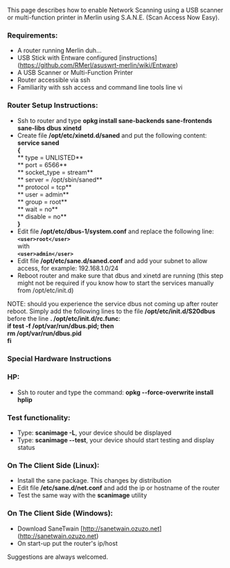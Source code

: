 This page describes how to enable Network Scanning using a USB scanner or multi-function printer in Merlin using S.A.N.E. (Scan Access Now Easy).

### Requirements:
* A router running Merlin duh...
* USB Stick with Entware configured [instructions] (https://github.com/RMerl/asuswrt-merlin/wiki/Entware)
* A USB Scanner or Multi-Function Printer
* Router accessible via ssh
* Familiarity with ssh access and command line tools line vi

### Router Setup Instructions:
* Ssh to router and type **opkg install sane-backends sane-frontends sane-libs
 dbus xinetd**
* Create file **/opt/etc/xinetd.d/saned** and put the following content:  
**service saned**  
**{**  
**  type = UNLISTED**  
**  port = 6566**  
**  socket_type = stream**  
**  server = /opt/sbin/saned**  
**  protocol = tcp**  
**  user = admin**  
**  group = root**  
**  wait = no**  
**  disable = no**  
**}**  
* Edit file **/opt/etc/dbus-1/system.conf** and replace the following line:  
**`<user>root</user>`**  
with  
**`<user>admin</user>`**  
* Edit file **/opt/etc/sane.d/saned.conf** and add your subnet to allow access, for example: 192.168.1.0/24  
* Reboot router and make sure that dbus and xinetd are running (this step might not be required if you know how to start the services manually from /opt/etc/init.d)

NOTE: should you experience the service dbus not coming up after router reboot. Simply add the following lines to the file **/opt/etc/init.d/S20dbus** before the line **. /opt/etc/init.d/rc.func**:  
**if test -f /opt/var/run/dbus.pid; then**  
        **rm /opt/var/run/dbus.pid**  
**fi**

### Special Hardware Instructions
### HP:
* Ssh to router and type the command: **opkg --force-overwrite install hplip**

### Test functionality:
* Type: **scanimage -L**, your device should be displayed
* Type: **scanimage --test**, your device should start testing and display status

### On The Client Side (Linux):
* Install the sane package. This changes by distribution
* Edit file **/etc/sane.d/net.conf** and add the ip or hostname of the router
* Test the same way with the **scanimage** utility

### On The Client Side (Windows):
* Download SaneTwain [http://sanetwain.ozuzo.net] (http://sanetwain.ozuzo.net)
* On start-up put the router's ip/host

Suggestions are always welcomed.
 